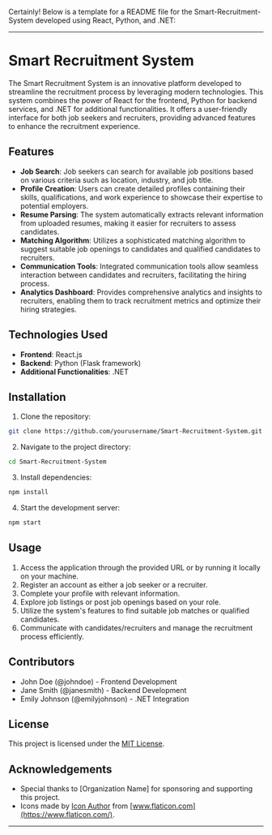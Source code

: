 Certainly! Below is a template for a README file for the Smart-Recruitment-System developed using React, Python, and .NET:

---

# Smart Recruitment System

The Smart Recruitment System is an innovative platform developed to streamline the recruitment process by leveraging modern technologies. This system combines the power of React for the frontend, Python for backend services, and .NET for additional functionalities. It offers a user-friendly interface for both job seekers and recruiters, providing advanced features to enhance the recruitment experience.

## Features

- **Job Search**: Job seekers can search for available job positions based on various criteria such as location, industry, and job title.
- **Profile Creation**: Users can create detailed profiles containing their skills, qualifications, and work experience to showcase their expertise to potential employers.
- **Resume Parsing**: The system automatically extracts relevant information from uploaded resumes, making it easier for recruiters to assess candidates.
- **Matching Algorithm**: Utilizes a sophisticated matching algorithm to suggest suitable job openings to candidates and qualified candidates to recruiters.
- **Communication Tools**: Integrated communication tools allow seamless interaction between candidates and recruiters, facilitating the hiring process.
- **Analytics Dashboard**: Provides comprehensive analytics and insights to recruiters, enabling them to track recruitment metrics and optimize their hiring strategies.

## Technologies Used

- **Frontend**: React.js
- **Backend**: Python (Flask framework)
- **Additional Functionalities**: .NET

## Installation

1. Clone the repository:

```bash
git clone https://github.com/yourusername/Smart-Recruitment-System.git
```

2. Navigate to the project directory:

```bash
cd Smart-Recruitment-System
```

3. Install dependencies:

```bash
npm install
```

4. Start the development server:

```bash
npm start
```

## Usage

1. Access the application through the provided URL or by running it locally on your machine.
2. Register an account as either a job seeker or a recruiter.
3. Complete your profile with relevant information.
4. Explore job listings or post job openings based on your role.
5. Utilize the system's features to find suitable job matches or qualified candidates.
6. Communicate with candidates/recruiters and manage the recruitment process efficiently.

## Contributors

- John Doe (@johndoe) - Frontend Development
- Jane Smith (@janesmith) - Backend Development
- Emily Johnson (@emilyjohnson) - .NET Integration

## License

This project is licensed under the [MIT License](LICENSE).

## Acknowledgements

- Special thanks to [Organization Name] for sponsoring and supporting this project.
- Icons made by [Icon Author](https://www.flaticon.com/authors/icon-author) from [www.flaticon.com](https://www.flaticon.com/).

---

